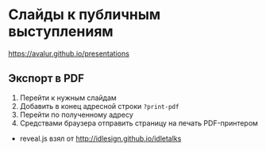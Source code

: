 Слайды к публичным выступлениям
===============================

https://avalur.github.io/presentations

Экспорт в PDF
-------------

1. Перейти к нужным слайдам
2. Добавить в конец адресной строки `?print-pdf`
3. Перейти по полученному адресу
4. Средствами браузера отправить страницу на печать PDF-принтером

* reveal.js взял от http://idlesign.github.io/idletalks

